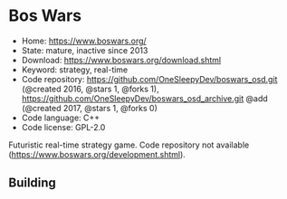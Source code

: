 # Bos Wars

- Home: https://www.boswars.org/
- State: mature, inactive since 2013
- Download: https://www.boswars.org/download.shtml
- Keyword: strategy, real-time
- Code repository: https://github.com/OneSleepyDev/boswars_osd.git (@created 2016, @stars 1, @forks 1), https://github.com/OneSleepyDev/boswars_osd_archive.git @add (@created 2017, @stars 1, @forks 0)
- Code language: C++
- Code license: GPL-2.0

Futuristic real-time strategy game.
Code repository not available (https://www.boswars.org/development.shtml).

## Building
